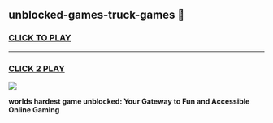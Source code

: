 
## unblocked-games-truck-games 👋
<h3>
<a href="https://premium.freeplayer.one?title=unblocked-games-truck-games&ref=14F">CLICK TO PLAY</a></h3>
<hr>

<h3>
<a href="https://premium.freeplayer.one?title=unblocked-games-truck-games&ref=14F">CLICK 2 PLAY</a>
  
</h3>

<a href="https://premium.freeplayer.one?title=unblocked-games-truck-games&ref=12F/"><img src="https://clearcache.store/games.png"></a>


**worlds hardest game unblocked: Your Gateway to Fun and Accessible Online Gaming**
